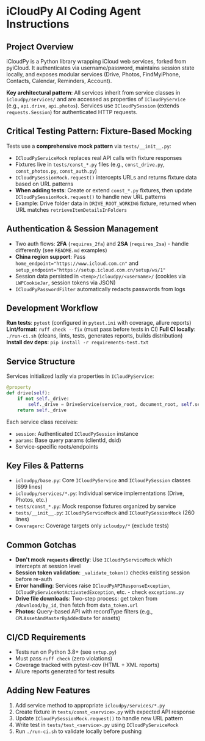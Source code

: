 # iCloudPy AI Coding Agent Instructions

## Project Overview
iCloudPy is a Python library wrapping iCloud web services, forked from pyiCloud. It authenticates via username/password, maintains session state locally, and exposes modular services (Drive, Photos, FindMyiPhone, Contacts, Calendar, Reminders, Account).

**Key architectural pattern**: All services inherit from service classes in `icloudpy/services/` and are accessed as properties of `ICloudPyService` (e.g., `api.drive`, `api.photos`). Services use `ICloudPySession` (extends `requests.Session`) for authenticated HTTP requests.

## Critical Testing Pattern: Fixture-Based Mocking
Tests use a **comprehensive mock pattern** via `tests/__init__.py`:
- `ICloudPyServiceMock` replaces real API calls with fixture responses
- Fixtures live in `tests/const_*.py` files (e.g., `const_drive.py`, `const_photos.py`, `const_auth.py`)
- `ICloudPySessionMock.request()` intercepts URLs and returns fixture data based on URL patterns
- **When adding tests**: Create or extend `const_*.py` fixtures, then update `ICloudPySessionMock.request()` to handle new URL patterns
- Example: Drive folder data in `DRIVE_ROOT_WORKING` fixture, returned when URL matches `retrieveItemDetailsInFolders`

## Authentication & Session Management
- Two auth flows: **2FA** (`requires_2fa`) and **2SA** (`requires_2sa`) - handle differently (see `README.md` examples)
- **China region support**: Pass `home_endpoint="https://www.icloud.com.cn"` and `setup_endpoint="https://setup.icloud.com.cn/setup/ws/1"`
- Session data persisted in `<temp>/icloudpy/<username>/` (cookies via `LWPCookieJar`, session tokens via JSON)
- `ICloudPyPasswordFilter` automatically redacts passwords from logs

## Development Workflow
**Run tests**: `pytest` (configured in `pytest.ini` with coverage, allure reports)
**Lint/format**: `ruff check --fix` (must pass before tests in CI)
**Full CI locally**: `./run-ci.sh` (cleans, lints, tests, generates reports, builds distribution)
**Install dev deps**: `pip install -r requirements-test.txt`

## Service Structure
Services initialized lazily via properties in `ICloudPyService`:
```python
@property
def drive(self):
    if not self._drive:
        self._drive = DriveService(service_root, document_root, self.session, self.params)
    return self._drive
```

Each service class receives:
- `session`: Authenticated `ICloudPySession` instance
- `params`: Base query params (clientId, dsid)
- Service-specific roots/endpoints

## Key Files & Patterns
- `icloudpy/base.py`: Core `ICloudPyService` and `ICloudPySession` classes (699 lines)
- `icloudpy/services/*.py`: Individual service implementations (Drive, Photos, etc.)
- `tests/const_*.py`: Mock response fixtures organized by service
- `tests/__init__.py`: `ICloudPyServiceMock` and `ICloudPySessionMock` (260 lines)
- `Coveragerc`: Coverage targets only `icloudpy/*` (exclude tests)

## Common Gotchas
- **Don't mock `requests` directly**: Use `ICloudPyServiceMock` which intercepts at session level
- **Session token validation**: `_validate_token()` checks existing session before re-auth
- **Error handling**: Services raise `ICloudPyAPIResponseException`, `ICloudPyServiceNotActivatedException`, etc. - check `exceptions.py`
- **Drive file downloads**: Two-step process: get token from `/download/by_id`, then fetch from `data_token.url`
- **Photos**: Query-based API with recordType filters (e.g., `CPLAssetAndMasterByAddedDate` for assets)

## CI/CD Requirements
- Tests run on Python 3.8+ (see `setup.py`)
- Must pass `ruff check` (zero violations)
- Coverage tracked with pytest-cov (HTML + XML reports)
- Allure reports generated for test results

## Adding New Features
1. Add service method to appropriate `icloudpy/services/*.py`
2. Create fixture in `tests/const_<service>.py` with expected API response
3. Update `ICloudPySessionMock.request()` to handle new URL pattern
4. Write test in `tests/test_<service>.py` using `ICloudPyServiceMock`
5. Run `./run-ci.sh` to validate locally before pushing
